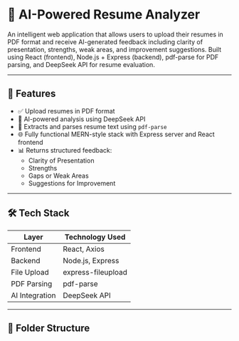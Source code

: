 # 🧠 AI-Powered Resume Analyzer

An intelligent web application that allows users to upload their resumes in PDF format and receive AI-generated feedback including clarity of presentation, strengths, weak areas, and improvement suggestions. Built using React (frontend), Node.js + Express (backend), pdf-parse for PDF parsing, and DeepSeek API for resume evaluation.

---

## 🚀 Features

- ✅ Upload resumes in PDF format
- 🤖 AI-powered analysis using DeepSeek API
- 📄 Extracts and parses resume text using `pdf-parse`
- 🌐 Fully functional MERN-style stack with Express server and React frontend
- 📊 Returns structured feedback:  
  - Clarity of Presentation  
  - Strengths  
  - Gaps or Weak Areas  
  - Suggestions for Improvement

---

## 🛠️ Tech Stack

| Layer     | Technology Used          |
|----------|--------------------------|
| Frontend | React, Axios             |
| Backend  | Node.js, Express         |
| File Upload | express-fileupload     |
| PDF Parsing | pdf-parse              |
| AI Integration | DeepSeek API       |

---

## 📁 Folder Structure

